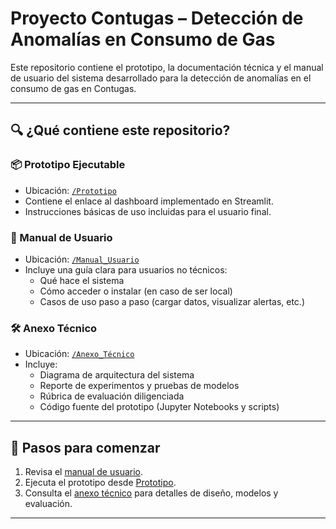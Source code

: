 # Proyecto Contugas – Detección de Anomalías en Consumo de Gas

Este repositorio contiene el prototipo, la documentación técnica y el manual de usuario del sistema desarrollado para la detección de anomalías en el consumo de gas en Contugas.

---

## 🔍 ¿Qué contiene este repositorio?

### 📦 Prototipo Ejecutable
- Ubicación: [`/Prototipo`](./Prototipo)
- Contiene el enlace al dashboard implementado en Streamlit.
- Instrucciones básicas de uso incluidas para el usuario final.

### 📘 Manual de Usuario
- Ubicación: [`/Manual_Usuario`](./Manual_Usuario)
- Incluye una guía clara para usuarios no técnicos:
  - Qué hace el sistema
  - Cómo acceder o instalar (en caso de ser local)
  - Casos de uso paso a paso (cargar datos, visualizar alertas, etc.)

### 🛠️ Anexo Técnico
- Ubicación: [`/Anexo_Técnico`](./Anexo_Técnico)
- Incluye:
  - Diagrama de arquitectura del sistema
  - Reporte de experimentos y pruebas de modelos
  - Rúbrica de evaluación diligenciada
  - Código fuente del prototipo (Jupyter Notebooks y scripts)

---

## 🚀 Pasos para comenzar

1. Revisa el [manual de usuario](./Manual_Usuario/README.md).
2. Ejecuta el prototipo desde [Prototipo](./Prototipo/README.md).
3. Consulta el [anexo técnico](./Anexo_Técnico/README.md) para detalles de diseño, modelos y evaluación.

---
